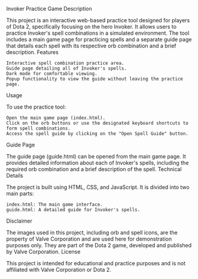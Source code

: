Invoker Practice Game
Description

This project is an interactive web-based practice tool designed for players of Dota 2, specifically focusing on the hero Invoker. It allows users to practice Invoker's spell combinations in a simulated environment. The tool includes a main game page for practicing spells and a separate guide page that details each spell with its respective orb combination and a brief description.
Features

    Interactive spell combination practice area.
    Guide page detailing all of Invoker's spells.
    Dark mode for comfortable viewing.
    Popup functionality to view the guide without leaving the practice page.

Usage

To use the practice tool:

    Open the main game page (index.html).
    Click on the orb buttons or use the designated keyboard shortcuts to form spell combinations.
    Access the spell guide by clicking on the "Open Spell Guide" button.

Guide Page

The guide page (guide.html) can be opened from the main game page. It provides detailed information about each of Invoker's spells, including the required orb combination and a brief description of the spell.
Technical Details

The project is built using HTML, CSS, and JavaScript. It is divided into two main parts:

    index.html: The main game interface.
    guide.html: A detailed guide for Invoker's spells.

Disclaimer

The images used in this project, including orb and spell icons, are the property of Valve Corporation and are used here for demonstration purposes only. They are part of the Dota 2 game, developed and published by Valve Corporation.
License

This project is intended for educational and practice purposes and is not affiliated with Valve Corporation or Dota 2.
